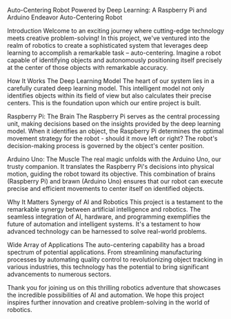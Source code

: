 Auto-Centering Robot Powered by Deep Learning: A Raspberry Pi and Arduino Endeavor
Auto-Centering Robot

Introduction
Welcome to an exciting journey where cutting-edge technology meets creative problem-solving! In this project, we've ventured into the realm of robotics to create a sophisticated system that leverages deep learning to accomplish a remarkable task – auto-centering. Imagine a robot capable of identifying objects and autonomously positioning itself precisely at the center of those objects with remarkable accuracy.

How It Works
The Deep Learning Model
The heart of our system lies in a carefully curated deep learning model. This intelligent model not only identifies objects within its field of view but also calculates their precise centers. This is the foundation upon which our entire project is built.

Raspberry Pi: The Brain
The Raspberry Pi serves as the central processing unit, making decisions based on the insights provided by the deep learning model. When it identifies an object, the Raspberry Pi determines the optimal movement strategy for the robot - should it move left or right? The robot's decision-making process is governed by the object's center position.

Arduino Uno: The Muscle
The real magic unfolds with the Arduino Uno, our trusty companion. It translates the Raspberry Pi's decisions into physical motion, guiding the robot toward its objective. This combination of brains (Raspberry Pi) and brawn (Arduino Uno) ensures that our robot can execute precise and efficient movements to center itself on identified objects.

Why It Matters
Synergy of AI and Robotics
This project is a testament to the remarkable synergy between artificial intelligence and robotics. The seamless integration of AI, hardware, and programming exemplifies the future of automation and intelligent systems. It's a testament to how advanced technology can be harnessed to solve real-world problems.

Wide Array of Applications
The auto-centering capability has a broad spectrum of potential applications. From streamlining manufacturing processes by automating quality control to revolutionizing object tracking in various industries, this technology has the potential to bring significant advancements to numerous sectors.

Thank you for joining us on this thrilling robotics adventure that showcases the incredible possibilities of AI and automation. We hope this project inspires further innovation and creative problem-solving in the world of robotics.
